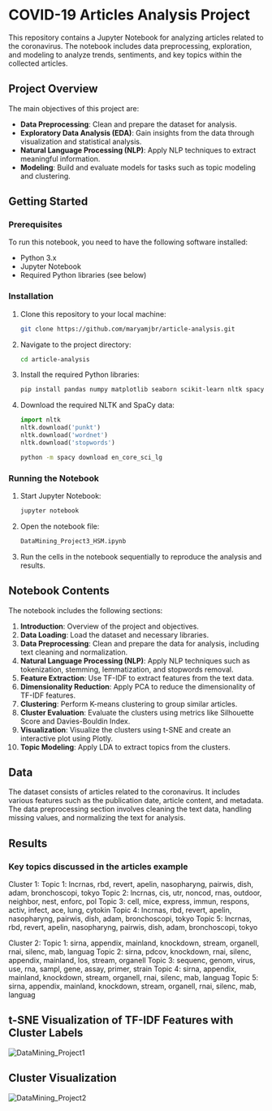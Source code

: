 # COVID-19 Articles Analysis Project
This repository contains a Jupyter Notebook for analyzing articles related to the coronavirus. The notebook includes data preprocessing, exploration, and modeling to analyze trends, sentiments, and key topics within the collected articles.

## Project Overview

The main objectives of this project are:
- **Data Preprocessing**: Clean and prepare the dataset for analysis.
- **Exploratory Data Analysis (EDA)**: Gain insights from the data through visualization and statistical analysis.
- **Natural Language Processing (NLP)**: Apply NLP techniques to extract meaningful information.
- **Modeling**: Build and evaluate models for tasks such as topic modeling and clustering.

## Getting Started

### Prerequisites

To run this notebook, you need to have the following software installed:
- Python 3.x
- Jupyter Notebook
- Required Python libraries (see below)

### Installation

1. Clone this repository to your local machine:

   ```bash
   git clone https://github.com/maryamjbr/article-analysis.git
   ```

2. Navigate to the project directory:

   ```bash
   cd article-analysis
   ```

3. Install the required Python libraries:

   ```bash
   pip install pandas numpy matplotlib seaborn scikit-learn nltk spacy plotly langdetect
   ```

4. Download the required NLTK and SpaCy data:

   ```python
   import nltk
   nltk.download('punkt')
   nltk.download('wordnet')
   nltk.download('stopwords')
   ```

   ```bash
   python -m spacy download en_core_sci_lg
   ```

### Running the Notebook

1. Start Jupyter Notebook:

   ```bash
   jupyter notebook
   ```

2. Open the notebook file:

   ```bash
   DataMining_Project3_HSM.ipynb
   ```

3. Run the cells in the notebook sequentially to reproduce the analysis and results.

## Notebook Contents

The notebook includes the following sections:

1. **Introduction**: Overview of the project and objectives.
2. **Data Loading**: Load the dataset and necessary libraries.
3. **Data Preprocessing**: Clean and prepare the data for analysis, including text cleaning and normalization.
4. **Natural Language Processing (NLP)**: Apply NLP techniques such as tokenization, stemming, lemmatization, and stopwords removal.
5. **Feature Extraction**: Use TF-IDF to extract features from the text data.
6. **Dimensionality Reduction**: Apply PCA to reduce the dimensionality of TF-IDF features.
7. **Clustering**: Perform K-means clustering to group similar articles.
8. **Cluster Evaluation**: Evaluate the clusters using metrics like Silhouette Score and Davies-Bouldin Index.
9. **Visualization**: Visualize the clusters using t-SNE and create an interactive plot using Plotly.
10. **Topic Modeling**: Apply LDA to extract topics from the clusters.

## Data

The dataset consists of articles related to the coronavirus. It includes various features such as the publication date, article content, and metadata. The data preprocessing section involves cleaning the text data, handling missing values, and normalizing the text for analysis.

## Results

### Key topics discussed in the articles example
Cluster 1:
Topic 1: lncrnas, rbd, revert, apelin, nasopharyng, pairwis, dish, adam, bronchoscopi, tokyo
Topic 2: lncrnas, cis, utr, noncod, rnas, outdoor, neighbor, nest, enforc, pol
Topic 3: cell, mice, express, immun, respons, activ, infect, ace, lung, cytokin
Topic 4: lncrnas, rbd, revert, apelin, nasopharyng, pairwis, dish, adam, bronchoscopi, tokyo
Topic 5: lncrnas, rbd, revert, apelin, nasopharyng, pairwis, dish, adam, bronchoscopi, tokyo

Cluster 2:
Topic 1: sirna, appendix, mainland, knockdown, stream, organell, rnai, silenc, mab, languag
Topic 2: sirna, pdcov, knockdown, rnai, silenc, appendix, mainland, los, stream, organell
Topic 3: sequenc, genom, virus, use, rna, sampl, gene, assay, primer, strain
Topic 4: sirna, appendix, mainland, knockdown, stream, organell, rnai, silenc, mab, languag
Topic 5: sirna, appendix, mainland, knockdown, stream, organell, rnai, silenc, mab, languag

## t-SNE Visualization of TF-IDF Features with Cluster Labels
![DataMining_Project1](https://github.com/maryamjbr/article_analysis/assets/135154626/14504be4-c7f7-418e-943e-24ff8b6cade5)

## Cluster Visualization
![DataMining_Project2](https://github.com/maryamjbr/article_analysis/assets/135154626/ad47f80d-045c-4899-b783-0db107a004c1)

